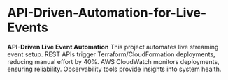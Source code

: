 
# API-Driven-Automation-for-Live-Events 
**API-Driven Live Event Automation**  This project automates live streaming event setup. REST APIs trigger Terraform/CloudFormation deployments, reducing manual effort by 40%. AWS CloudWatch monitors deployments, ensuring reliability. Observability tools provide insights into system health.
